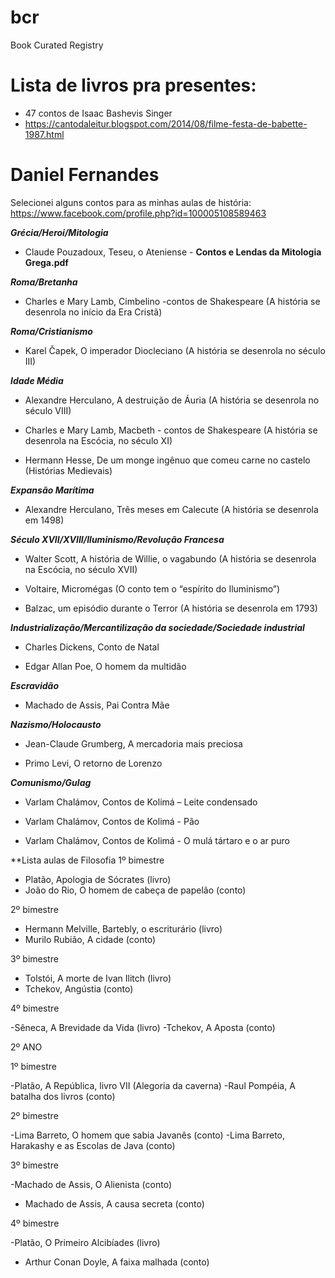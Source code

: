 # bcr
Book Curated Registry

# Lista de livros pra presentes:
- 47 contos de Isaac Bashevis Singer
- https://cantodaleitur.blogspot.com/2014/08/filme-festa-de-babette-1987.html


# Daniel Fernandes
Selecionei alguns contos para as minhas aulas de história: https://www.facebook.com/profile.php?id=100005108589463

***Grécia/Heroi/Mitologia***

- Claude Pouzadoux, Teseu, o Ateniense - **Contos e Lendas da Mitologia Grega.pdf**

***Roma/Bretanha***

- Charles e Mary Lamb, Cimbelino -contos de Shakespeare (A história se desenrola no início da Era Cristã)

***Roma/Cristianismo***

- Karel Čapek, O imperador Diocleciano (A história se desenrola no século III)

***Idade Média***

- Alexandre Herculano, A destruição de Áuria (A história se desenrola no século VIII)

- Charles e Mary Lamb, Macbeth - contos de Shakespeare (A história se desenrola na Escócia, no século XI)

- Hermann Hesse, De um monge ingênuo que comeu carne no castelo (Histórias Medievais)

***Expansão Marítima***

- Alexandre Herculano, Três meses em Calecute (A história se desenrola em 1498)

***Século XVII/XVIII/Iluminismo/Revolução Francesa***

- Walter Scott, A história de Willie, o vagabundo (A história se desenrola na Escócia, no século XVII)

- Voltaire, Micromégas (O conto tem o “espírito do Iluminismo”)

- Balzac, um episódio durante o Terror (A história se desenrola em 1793)

***Industrialização/Mercantilização da sociedade/Sociedade industrial***

- Charles Dickens, Conto de Natal

- Edgar Allan Poe, O homem da multidão

***Escravidão***

- Machado de Assis, Pai Contra Mãe

***Nazismo/Holocausto***

- Jean-Claude Grumberg, A mercadoria mais preciosa

- Primo Levi, O retorno de Lorenzo

***Comunismo/Gulag***

- Varlam Chalámov, Contos de Kolimá – Leite condensado

- Varlam Chalámov, Contos de Kolimá - Pão

- Varlam Chalámov, Contos de Kolimá - O mulá tártaro e o ar puro


**Lista aulas de Filosofia
1º bimestre 

- Platão, Apologia de Sócrates (livro) 
- João do Rio, O homem de cabeça de papelão (conto)

2º bimestre 

- Hermann Melville, Bartebly, o escriturário (livro)
- Murilo Rubião, A cidade (conto) 

3º bimestre 

- Tolstói, A morte de Ivan Ilitch (livro) 
- Tchekov, Angústia (conto) 

4º bimestre 

-Sêneca, A Brevidade da Vida (livro) 
-Tchekov, A Aposta (conto) 


2º ANO

1º bimestre 

-Platão, A República, livro VII (Alegoria da caverna) 
-Raul Pompéia, A batalha dos livros (conto) 

2º bimestre 

-Lima Barreto, O homem que sabia Javanês (conto) 
-Lima Barreto, Harakashy e as Escolas de Java (conto) 

3º bimestre 

-Machado de Assis, O Alienista (conto) 
- Machado de Assis, A causa secreta (conto) 

4º bimestre 

-Platão, O Primeiro Alcibíades (livro) 
- Arthur Conan Doyle, A faixa malhada (conto)
